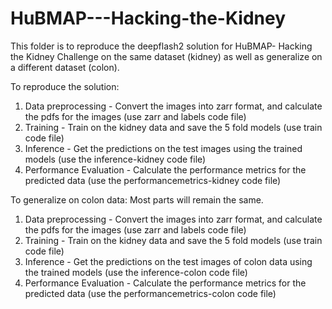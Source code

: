 # HuBMAP---Hacking-the-Kidney
This folder is to reproduce the deepflash2 solution for HuBMAP- Hacking the Kidney Challenge on the same dataset (kidney) as well as generalize on a different dataset (colon). 

To reproduce the solution:
1. Data preprocessing - Convert the images into zarr format, and calculate the pdfs for the images (use zarr and labels code file)
2. Training - Train on the kidney data and save the 5 fold models (use train code file)
3. Inference - Get the predictions on the test images using the trained models (use the inference-kidney code file)
4. Performance Evaluation - Calculate the performance metrics for the predicted data (use the performancemetrics-kidney code file)

To generalize on colon data:
Most parts will remain the same. 
1. Data preprocessing - Convert the images into zarr format, and calculate the pdfs for the images (use zarr and labels code file)
2. Training - Train on the kidney data and save the 5 fold models (use train code file)
3. Inference - Get the predictions on the test images of colon data using the trained models (use the inference-colon code file)
4. Performance Evaluation - Calculate the performance metrics for the predicted data (use the performancemetrics-colon code file)
